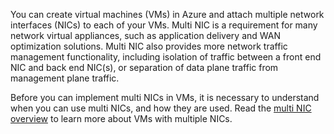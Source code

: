You can create virtual machines (VMs) in Azure and attach multiple network interfaces (NICs) to each of your VMs. Multi NIC is a requirement for many network virtual appliances, such as application delivery and WAN optimization solutions. Multi NIC also provides more network traffic management functionality, including isolation of traffic between a front end NIC and back end NIC(s), or separation of data plane traffic from management plane traffic.

Before you can implement multi NICs in VMs, it is necessary to understand when you can use multi NICs, and how they are used. Read the [multi NIC overview](../articles/virtual-network/virtual-networks-multiple-nics.md) to learn more about VMs with multiple NICs.


<!--HONumber=Oct16_HO2-->


